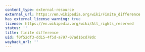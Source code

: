 ```yaml
---
content_type: external-resource
external_url: https://en.wikipedia.org/wiki/Finite_difference
has_external_license_warning: true
license: https://en.wikipedia.org/wiki/All_rights_reserved
status: ''
title: finite difference
uid: f0f52df3-dd15-4f5d-a797-07ad16cd78dc
wayback_url: ''
---
```

